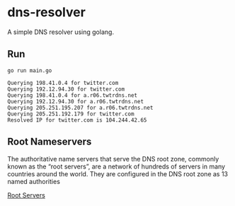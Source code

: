 # dns-resolver

A simple DNS resolver using golang.

## Run

```shell
go run main.go

Querying 198.41.0.4 for twitter.com
Querying 192.12.94.30 for twitter.com
Querying 198.41.0.4 for a.r06.twtrdns.net
Querying 192.12.94.30 for a.r06.twtrdns.net
Querying 205.251.195.207 for a.r06.twtrdns.net
Querying 205.251.192.179 for twitter.com
Resolved IP for twitter.com is 104.244.42.65
```

## Root Nameservers

The authoritative name servers that serve the DNS root zone, commonly known as the “root servers”, are a network of hundreds of servers in many countries around the world. They are configured in the DNS root zone as 13 named authorities

[Root Servers](https://www.iana.org/domains/root/servers)
